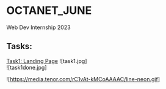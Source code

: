 # OCTANET_JUNE
Web Dev Internship 2023

## Tasks: 
[Task1: Landing Page](https://octanet.in/task-1/)
![task1.jpg] <br>
![task1done.jpg] <br>

![https://media.tenor.com/rC1vAt-kMCoAAAAC/line-neon.gif]
